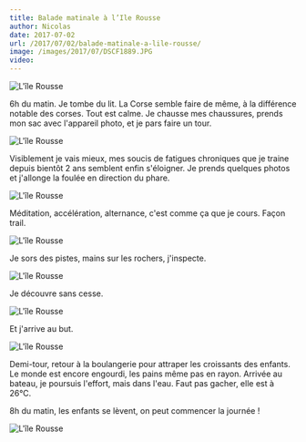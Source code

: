 ```yaml
---
title: Balade matinale à l’Ile Rousse
author: Nicolas
date: 2017-07-02
url: /2017/07/02/balade-matinale-a-lile-rousse/
image: /images/2017/07/DSCF1889.JPG
video:
---
```


![L'île Rousse](/images/2017/07/DSCF1889.JPG)

6h du matin. Je tombe du lit. La Corse semble faire de même, à la différence notable des corses. Tout est calme. Je chausse mes chaussures, prends mon sac avec l'appareil photo, et je pars faire un tour.

![L'île Rousse](/images/2017/07/DSCF1886.JPG)

Visiblement je vais mieux, mes soucis de fatigues chroniques que je traine depuis bientôt 2 ans semblent enfin s'éloigner. Je prends quelques photos et j'allonge la foulée en direction du phare.

![L'île Rousse](/images/2017/07/DSCF1891.JPG)

Méditation, accélération, alternance, c'est comme ça que je cours. Façon trail.

![L'île Rousse](/images/2017/07/DSCF1896.JPG)

Je sors des pistes, mains sur les rochers, j'inspecte.

![L'île Rousse](/images/2017/07/DSCF1894.JPG)

Je découvre sans cesse.

![L'île Rousse](/images/2017/07/DSCF1895.JPG)

Et j'arrive au but.

![L'île Rousse](/images/2017/07/DSCF1898.JPG)

Demi-tour, retour à la boulangerie pour attraper les croissants des enfants. Le monde est encore engourdi, les pains même pas en rayon. Arrivée au bateau, je poursuis l'effort, mais dans l'eau. Faut pas gacher, elle est à 26°C.

8h du matin, les enfants se lèvent, on peut commencer la journée !

![L'île Rousse](/images/2017/07/DSCF1900.JPG)
